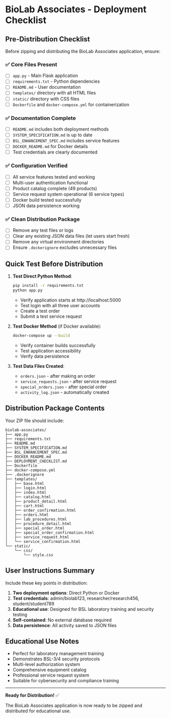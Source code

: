 # BioLab Associates - Deployment Checklist

## Pre-Distribution Checklist

Before zipping and distributing the BioLab Associates application, ensure:

### ✅ Core Files Present
- [ ] `app.py` - Main Flask application
- [ ] `requirements.txt` - Python dependencies
- [ ] `README.md` - User documentation
- [ ] `templates/` directory with all HTML files
- [ ] `static/` directory with CSS files
- [ ] `Dockerfile` and `docker-compose.yml` for containerization

### ✅ Documentation Complete
- [ ] `README.md` includes both deployment methods
- [ ] `SYSTEM_SPECIFICATION.md` is up to date
- [ ] `BSL_ENHANCEMENT_SPEC.md` includes service features  
- [ ] `DOCKER_README.md` for Docker details
- [ ] Test credentials are clearly documented

### ✅ Configuration Verified
- [ ] All service features tested and working
- [ ] Multi-user authentication functional
- [ ] Product catalog complete (49 products)
- [ ] Service request system operational (6 service types)
- [ ] Docker build tested successfully
- [ ] JSON data persistence working

### ✅ Clean Distribution Package
- [ ] Remove any test files or logs
- [ ] Clear any existing JSON data files (let users start fresh)
- [ ] Remove any virtual environment directories
- [ ] Ensure `.dockerignore` excludes unnecessary files

## Quick Test Before Distribution

1. **Test Direct Python Method**:
   ```bash
   pip install -r requirements.txt
   python app.py
   ```
   - Verify application starts at http://localhost:5000
   - Test login with all three user accounts
   - Create a test order
   - Submit a test service request

2. **Test Docker Method** (if Docker available):
   ```bash
   docker-compose up --build
   ```
   - Verify container builds successfully
   - Test application accessibility
   - Verify data persistence

3. **Test Data Files Created**:
   - `orders.json` - after making an order
   - `service_requests.json` - after service request
   - `special_orders.json` - after special order
   - `activity_log.json` - automatically created

## Distribution Package Contents

Your ZIP file should include:

```
biolab-associates/
├── app.py
├── requirements.txt
├── README.md
├── SYSTEM_SPECIFICATION.md
├── BSL_ENHANCEMENT_SPEC.md
├── DOCKER_README.md
├── DEPLOYMENT_CHECKLIST.md
├── Dockerfile
├── docker-compose.yml
├── .dockerignore
├── templates/
│   ├── base.html
│   ├── login.html
│   ├── index.html
│   ├── catalog.html
│   ├── product_detail.html
│   ├── cart.html
│   ├── order_confirmation.html
│   ├── orders.html
│   ├── lab_procedures.html
│   ├── procedure_detail.html
│   ├── special_order.html
│   ├── special_order_confirmation.html
│   ├── service_request.html
│   └── service_confirmation.html
└── static/
    └── css/
        └── style.css
```

## User Instructions Summary

Include these key points in distribution:

1. **Two deployment options**: Direct Python or Docker
2. **Test credentials**: admin/biolab123, researcher/research456, student/student789
3. **Educational use**: Designed for BSL laboratory training and security testing
4. **Self-contained**: No external database required
5. **Data persistence**: All activity saved to JSON files

## Educational Use Notes

- Perfect for laboratory management training
- Demonstrates BSL-3/4 security protocols
- Multi-level authorization system
- Comprehensive equipment catalog
- Professional service request system
- Suitable for cybersecurity and compliance training

---

**Ready for Distribution!** ✅

The BioLab Associates application is now ready to be zipped and distributed for educational use. 